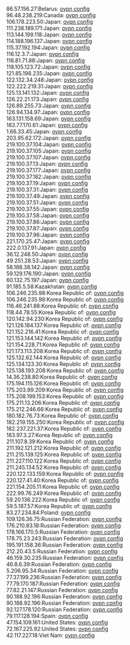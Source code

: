 86.57.156.27:Belarus: [ovpn config](vpn/86_57_156_27.ovpn)  
96.48.238.219:Canada: [ovpn config](vpn/96_48_238_219.ovpn)  
106.178.223.50:Japan: [ovpn config](vpn/106_178_223_50.ovpn)  
111.238.189.171:Japan: [ovpn config](vpn/111_238_189_171.ovpn)  
113.144.199.118:Japan: [ovpn config](vpn/113_144_199_118.ovpn)  
114.188.196.137:Japan: [ovpn config](vpn/114_188_196_137.ovpn)  
115.37.192.194:Japan: [ovpn config](vpn/115_37_192_194.ovpn)  
116.12.3.7:Japan: [ovpn config](vpn/116_12_3_7.ovpn)  
116.81.71.88:Japan: [ovpn config](vpn/116_81_71_88.ovpn)  
118.105.123.72:Japan: [ovpn config](vpn/118_105_123_72.ovpn)  
121.85.198.235:Japan: [ovpn config](vpn/121_85_198_235.ovpn)  
122.132.34.248:Japan: [ovpn config](vpn/122_132_34_248.ovpn)  
122.222.219.31:Japan: [ovpn config](vpn/122_222_219_31.ovpn)  
125.13.141.132:Japan: [ovpn config](vpn/125_13_141_132.ovpn)  
126.22.21.173:Japan: [ovpn config](vpn/126_22_21_173.ovpn)  
126.89.255.73:Japan: [ovpn config](vpn/126_89_255_73.ovpn)  
126.94.134.97:Japan: [ovpn config](vpn/126_94_134_97.ovpn)  
163.131.158.69:Japan: [ovpn config](vpn/163_131_158_69.ovpn)  
183.77.170.61:Japan: [ovpn config](vpn/183_77_170_61.ovpn)  
1.66.33.45:Japan: [ovpn config](vpn/1_66_33_45.ovpn)  
203.95.62.172:Japan: [ovpn config](vpn/203_95_62_172.ovpn)  
219.100.37.104:Japan: [ovpn config](vpn/219_100_37_104.ovpn)  
219.100.37.105:Japan: [ovpn config](vpn/219_100_37_105.ovpn)  
219.100.37.107:Japan: [ovpn config](vpn/219_100_37_107.ovpn)  
219.100.37.13:Japan: [ovpn config](vpn/219_100_37_13.ovpn)  
219.100.37.177:Japan: [ovpn config](vpn/219_100_37_177.ovpn)  
219.100.37.182:Japan: [ovpn config](vpn/219_100_37_182.ovpn)  
219.100.37.19:Japan: [ovpn config](vpn/219_100_37_19.ovpn)  
219.100.37.31:Japan: [ovpn config](vpn/219_100_37_31.ovpn)  
219.100.37.49:Japan: [ovpn config](vpn/219_100_37_49.ovpn)  
219.100.37.51:Japan: [ovpn config](vpn/219_100_37_51.ovpn)  
219.100.37.55:Japan: [ovpn config](vpn/219_100_37_55.ovpn)  
219.100.37.58:Japan: [ovpn config](vpn/219_100_37_58.ovpn)  
219.100.37.86:Japan: [ovpn config](vpn/219_100_37_86.ovpn)  
219.100.37.87:Japan: [ovpn config](vpn/219_100_37_87.ovpn)  
219.100.37.96:Japan: [ovpn config](vpn/219_100_37_96.ovpn)  
221.170.25.47:Japan: [ovpn config](vpn/221_170_25_47.ovpn)  
222.0.137.91:Japan: [ovpn config](vpn/222_0_137_91.ovpn)  
36.12.248.50:Japan: [ovpn config](vpn/36_12_248_50.ovpn)  
49.251.28.53:Japan: [ovpn config](vpn/49_251_28_53.ovpn)  
58.188.38.142:Japan: [ovpn config](vpn/58_188_38_142.ovpn)  
59.129.176.190:Japan: [ovpn config](vpn/59_129_176_190.ovpn)  
60.132.75.197:Japan: [ovpn config](vpn/60_132_75_197.ovpn)  
91.185.5.58:Kazakhstan: [ovpn config](vpn/91_185_5_58.ovpn)  
106.246.235.98:Korea Republic of: [ovpn config](vpn/106_246_235_98.ovpn)  
106.246.235.98:Korea Republic of: [ovpn config](vpn/106_246_235_98.ovpn)  
116.46.241.88:Korea Republic of: [ovpn config](vpn/116_46_241_88.ovpn)  
118.44.78.55:Korea Republic of: [ovpn config](vpn/118_44_78_55.ovpn)  
120.142.94.230:Korea Republic of: [ovpn config](vpn/120_142_94_230.ovpn)  
121.126.184.137:Korea Republic of: [ovpn config](vpn/121_126_184_137.ovpn)  
121.152.216.41:Korea Republic of: [ovpn config](vpn/121_152_216_41.ovpn)  
121.153.144.142:Korea Republic of: [ovpn config](vpn/121_153_144_142.ovpn)  
121.154.228.71:Korea Republic of: [ovpn config](vpn/121_154_228_71.ovpn)  
121.173.113.208:Korea Republic of: [ovpn config](vpn/121_173_113_208.ovpn)  
125.132.62.144:Korea Republic of: [ovpn config](vpn/125_132_62_144.ovpn)  
125.134.123.30:Korea Republic of: [ovpn config](vpn/125_134_123_30.ovpn)  
125.138.193.208:Korea Republic of: [ovpn config](vpn/125_138_193_208.ovpn)  
14.36.238.80:Korea Republic of: [ovpn config](vpn/14_36_238_80.ovpn)  
175.194.115.126:Korea Republic of: [ovpn config](vpn/175_194_115_126.ovpn)  
175.203.99.209:Korea Republic of: [ovpn config](vpn/175_203_99_209.ovpn)  
175.208.199.153:Korea Republic of: [ovpn config](vpn/175_208_199_153.ovpn)  
175.211.13.206:Korea Republic of: [ovpn config](vpn/175_211_13_206.ovpn)  
175.212.246.66:Korea Republic of: [ovpn config](vpn/175_212_246_66.ovpn)  
180.182.76.73:Korea Republic of: [ovpn config](vpn/180_182_76_73.ovpn)  
182.219.155.250:Korea Republic of: [ovpn config](vpn/182_219_155_250.ovpn)  
182.237.221.37:Korea Republic of: [ovpn config](vpn/182_237_221_37.ovpn)  
183.97.3.27:Korea Republic of: [ovpn config](vpn/183_97_3_27.ovpn)  
211.107.8.39:Korea Republic of: [ovpn config](vpn/211_107_8_39.ovpn)  
211.192.121.212:Korea Republic of: [ovpn config](vpn/211_192_121_212.ovpn)  
211.215.139.125:Korea Republic of: [ovpn config](vpn/211_215_139_125.ovpn)  
211.227.110.122:Korea Republic of: [ovpn config](vpn/211_227_110_122.ovpn)  
211.245.134.52:Korea Republic of: [ovpn config](vpn/211_245_134_52.ovpn)  
220.122.133.159:Korea Republic of: [ovpn config](vpn/220_122_133_159.ovpn)  
220.127.41.40:Korea Republic of: [ovpn config](vpn/220_127_41_40.ovpn)  
221.154.205.11:Korea Republic of: [ovpn config](vpn/221_154_205_11.ovpn)  
222.99.76.249:Korea Republic of: [ovpn config](vpn/222_99_76_249.ovpn)  
59.20.136.222:Korea Republic of: [ovpn config](vpn/59_20_136_222.ovpn)  
59.5.187.57:Korea Republic of: [ovpn config](vpn/59_5_187_57.ovpn)  
83.27.234.84:Poland: [ovpn config](vpn/83_27_234_84.ovpn)  
109.126.36.75:Russian Federation: [ovpn config](vpn/109_126_36_75.ovpn)  
176.210.83.18:Russian Federation: [ovpn config](vpn/176_210_83_18.ovpn)  
178.166.170.5:Russian Federation: [ovpn config](vpn/178_166_170_5.ovpn)  
178.75.23.243:Russian Federation: [ovpn config](vpn/178_75_23_243.ovpn)  
195.191.158.36:Russian Federation: [ovpn config](vpn/195_191_158_36.ovpn)  
212.20.43.5:Russian Federation: [ovpn config](vpn/212_20_43_5.ovpn)  
46.159.30.235:Russian Federation: [ovpn config](vpn/46_159_30_235.ovpn)  
46.8.6.39:Russian Federation: [ovpn config](vpn/46_8_6_39.ovpn)  
5.206.95.34:Russian Federation: [ovpn config](vpn/5_206_95_34.ovpn)  
77.37.199.236:Russian Federation: [ovpn config](vpn/77_37_199_236.ovpn)  
77.79.170.187:Russian Federation: [ovpn config](vpn/77_79_170_187.ovpn)  
77.82.21.147:Russian Federation: [ovpn config](vpn/77_82_21_147.ovpn)  
90.188.92.196:Russian Federation: [ovpn config](vpn/90_188_92_196.ovpn)  
90.188.92.196:Russian Federation: [ovpn config](vpn/90_188_92_196.ovpn)  
92.127.178.120:Russian Federation: [ovpn config](vpn/92_127_178_120.ovpn)  
79.117.128.194:Spain: [ovpn config](vpn/79_117_128_194.ovpn)  
47.154.109.161:United States: [ovpn config](vpn/47_154_109_161.ovpn)  
72.167.225.92:United States: [ovpn config](vpn/72_167_225_92.ovpn)  
42.117.227.18:Viet Nam: [ovpn config](vpn/42_117_227_18.ovpn)  
